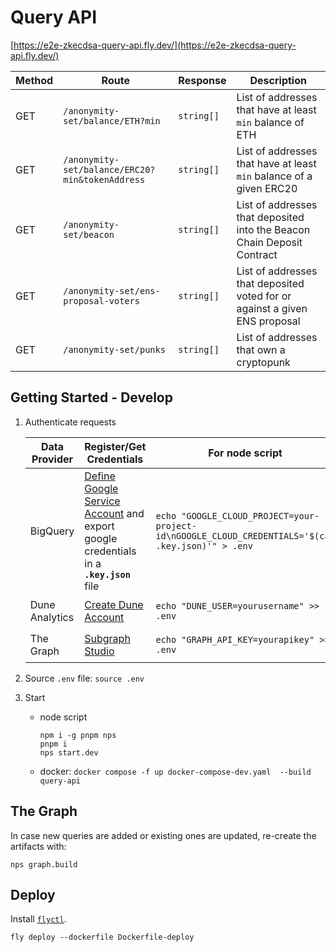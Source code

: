 # Query API
[https://e2e-zkecdsa-query-api.fly.dev/](https://e2e-zkecdsa-query-api.fly.dev/)

| Method | Route                                           | Response   | Description                                                                |
|--------|-------------------------------------------------|------------|----------------------------------------------------------------------------|
| GET    | `/anonymity-set/balance/ETH?min`                | `string[]` | List of addresses that have at least `min` balance of ETH                  |
| GET    | `/anonymity-set/balance/ERC20?min&tokenAddress` | `string[]` | List of addresses that have at least `min` balance of a given ERC20        |
| GET    | `/anonymity-set/beacon`                         | `string[]` | List of addresses that deposited into the Beacon Chain Deposit Contract    |
| GET    | `/anonymity-set/ens-proposal-voters`            | `string[]` | List of addresses that deposited voted for or against a given ENS proposal |
| GET    | `/anonymity-set/punks`                          | `string[]` | List of addresses that own a cryptopunk                                    |

## Getting Started - Develop

1. Authenticate requests
 
   | Data Provider  | Register/Get Credentials                                                                                                                                         | For node script                                                                                   | For docker compose                   |
   |----------------|------------------------------------------------------------------------------------------------------------------------------------------------------------------|---------------------------------------------------------------------------------------------------|--------------------------------------|
   | BigQuery       | [Define Google Service Account](https://codelabs.developers.google.com/codelabs/cloud-bigquery-nodejs#3) and export google credentials in a **`.key.json`** file | `echo "GOOGLE_CLOUD_PROJECT=your-project-id\nGOOGLE_CLOUD_CREDENTIALS='$(cat .key.json)'" > .env` |                                      |
   | Dune Analytics | [Create Dune Account](https://dune.com/)                                                                                                                         | `echo "DUNE_USER=yourusername" >> .env`                                                           | `echo your_dune_pwd > .dune_pwd`     |
   | The Graph      | [Subgraph Studio](https://thegraph.com/studio/apikeys/)                                                                                                          | `echo "GRAPH_API_KEY=yourapikey" >> .env`                                                         | `echo your_api_key > .graph_api_key` |

2. Source `.env` file: `source .env`
3. Start
    - node script
      ```commandline
      npm i -g pnpm nps
      pnpm i
      nps start.dev
      ``` 
    - docker: `docker compose -f up docker-compose-dev.yaml  --build query-api`


## The Graph

In case new queries are added or existing ones are updated, re-create the artifacts with:

```commandline
nps graph.build
```

## Deploy
Install [`flyctl`](https://fly.io/docs/flyctl/installing/).  
```commandline
fly deploy --dockerfile Dockerfile-deploy
```